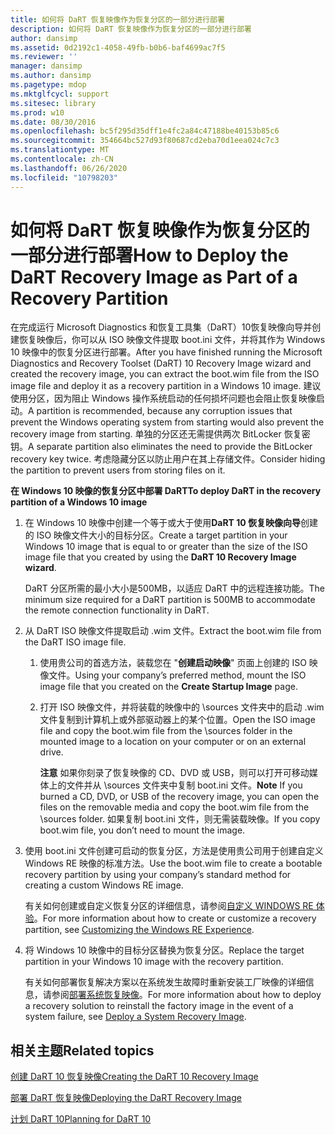 ```yaml
---
title: 如何将 DaRT 恢复映像作为恢复分区的一部分进行部署
description: 如何将 DaRT 恢复映像作为恢复分区的一部分进行部署
author: dansimp
ms.assetid: 0d2192c1-4058-49fb-b0b6-baf4699ac7f5
ms.reviewer: ''
manager: dansimp
ms.author: dansimp
ms.pagetype: mdop
ms.mktglfcycl: support
ms.sitesec: library
ms.prod: w10
ms.date: 08/30/2016
ms.openlocfilehash: bc5f295d35dff1e4fc2a84c47188be40153b85c6
ms.sourcegitcommit: 354664bc527d93f80687cd2eba70d1eea024c7c3
ms.translationtype: MT
ms.contentlocale: zh-CN
ms.lasthandoff: 06/26/2020
ms.locfileid: "10798203"
---
```

# <span data-ttu-id="50289-103">如何将 DaRT 恢复映像作为恢复分区的一部分进行部署</span><span class="sxs-lookup"><span data-stu-id="50289-103">How to Deploy the DaRT Recovery Image as Part of a Recovery Partition</span></span>


<span data-ttu-id="50289-104">在完成运行 Microsoft Diagnostics 和恢复工具集（DaRT）10恢复映像向导并创建恢复映像后，你可以从 ISO 映像文件提取 boot.ini 文件，并将其作为 Windows 10 映像中的恢复分区进行部署。</span><span class="sxs-lookup"><span data-stu-id="50289-104">After you have finished running the Microsoft Diagnostics and Recovery Toolset (DaRT) 10 Recovery Image wizard and created the recovery image, you can extract the boot.wim file from the ISO image file and deploy it as a recovery partition in a Windows 10 image.</span></span> <span data-ttu-id="50289-105">建议使用分区，因为阻止 Windows 操作系统启动的任何损坏问题也会阻止恢复映像启动。</span><span class="sxs-lookup"><span data-stu-id="50289-105">A partition is recommended, because any corruption issues that prevent the Windows operating system from starting would also prevent the recovery image from starting.</span></span> <span data-ttu-id="50289-106">单独的分区还无需提供两次 BitLocker 恢复密钥。</span><span class="sxs-lookup"><span data-stu-id="50289-106">A separate partition also eliminates the need to provide the BitLocker recovery key twice.</span></span> <span data-ttu-id="50289-107">考虑隐藏分区以防止用户在其上存储文件。</span><span class="sxs-lookup"><span data-stu-id="50289-107">Consider hiding the partition to prevent users from storing files on it.</span></span>

**<span data-ttu-id="50289-108">在 Windows 10 映像的恢复分区中部署 DaRT</span><span class="sxs-lookup"><span data-stu-id="50289-108">To deploy DaRT in the recovery partition of a Windows 10 image</span></span>**

1.  <span data-ttu-id="50289-109">在 Windows 10 映像中创建一个等于或大于使用**DaRT 10 恢复映像向导**创建的 ISO 映像文件大小的目标分区。</span><span class="sxs-lookup"><span data-stu-id="50289-109">Create a target partition in your Windows 10 image that is equal to or greater than the size of the ISO image file that you created by using the **DaRT 10 Recovery Image wizard**.</span></span>

    <span data-ttu-id="50289-110">DaRT 分区所需的最小大小是500MB，以适应 DaRT 中的远程连接功能。</span><span class="sxs-lookup"><span data-stu-id="50289-110">The minimum size required for a DaRT partition is 500MB to accommodate the remote connection functionality in DaRT.</span></span>

2.  <span data-ttu-id="50289-111">从 DaRT ISO 映像文件提取启动 .wim 文件。</span><span class="sxs-lookup"><span data-stu-id="50289-111">Extract the boot.wim file from the DaRT ISO image file.</span></span>

    1.  <span data-ttu-id="50289-112">使用贵公司的首选方法，装载您在 "**创建启动映像**" 页面上创建的 ISO 映像文件。</span><span class="sxs-lookup"><span data-stu-id="50289-112">Using your company’s preferred method, mount the ISO image file that you created on the **Create Startup Image** page.</span></span>

    2.  <span data-ttu-id="50289-113">打开 ISO 映像文件，并将装载的映像中的 \\sources 文件夹中的启动 .wim 文件复制到计算机上或外部驱动器上的某个位置。</span><span class="sxs-lookup"><span data-stu-id="50289-113">Open the ISO image file and copy the boot.wim file from the \\sources folder in the mounted image to a location on your computer or on an external drive.</span></span>

        <span data-ttu-id="50289-114">**注意** 如果你刻录了恢复映像的 CD、DVD 或 USB，则可以打开可移动媒体上的文件并从 \\sources 文件夹中复制 boot.ini 文件。</span><span class="sxs-lookup"><span data-stu-id="50289-114">**Note** If you burned a CD, DVD, or USB of the recovery image, you can open the files on the removable media and copy the boot.wim file from the \\sources folder.</span></span> <span data-ttu-id="50289-115">如果复制 boot.ini 文件，则无需装载映像。</span><span class="sxs-lookup"><span data-stu-id="50289-115">If you copy boot.wim file, you don’t need to mount the image.</span></span>

         

3.  <span data-ttu-id="50289-116">使用 boot.ini 文件创建可启动的恢复分区，方法是使用贵公司用于创建自定义 Windows RE 映像的标准方法。</span><span class="sxs-lookup"><span data-stu-id="50289-116">Use the boot.wim file to create a bootable recovery partition by using your company’s standard method for creating a custom Windows RE image.</span></span>

    <span data-ttu-id="50289-117">有关如何创建或自定义恢复分区的详细信息，请参阅[自定义 WINDOWS RE 体验](https://go.microsoft.com/fwlink/?LinkId=214222)。</span><span class="sxs-lookup"><span data-stu-id="50289-117">For more information about how to create or customize a recovery partition, see [Customizing the Windows RE Experience](https://go.microsoft.com/fwlink/?LinkId=214222).</span></span>

4.  <span data-ttu-id="50289-118">将 Windows 10 映像中的目标分区替换为恢复分区。</span><span class="sxs-lookup"><span data-stu-id="50289-118">Replace the target partition in your Windows 10 image with the recovery partition.</span></span>

    <span data-ttu-id="50289-119">有关如何部署恢复解决方案以在系统发生故障时重新安装工厂映像的详细信息，请参阅[部署系统恢复映像](https://go.microsoft.com/fwlink/?LinkId=214221)。</span><span class="sxs-lookup"><span data-stu-id="50289-119">For more information about how to deploy a recovery solution to reinstall the factory image in the event of a system failure, see [Deploy a System Recovery Image](https://go.microsoft.com/fwlink/?LinkId=214221).</span></span>

## <span data-ttu-id="50289-120">相关主题</span><span class="sxs-lookup"><span data-stu-id="50289-120">Related topics</span></span>


[<span data-ttu-id="50289-121">创建 DaRT 10 恢复映像</span><span class="sxs-lookup"><span data-stu-id="50289-121">Creating the DaRT 10 Recovery Image</span></span>](creating-the-dart-10-recovery-image.md)

[<span data-ttu-id="50289-122">部署 DaRT 恢复映像</span><span class="sxs-lookup"><span data-stu-id="50289-122">Deploying the DaRT Recovery Image</span></span>](deploying-the-dart-recovery-image-dart-10.md)

[<span data-ttu-id="50289-123">计划 DaRT 10</span><span class="sxs-lookup"><span data-stu-id="50289-123">Planning for DaRT 10</span></span>](planning-for-dart-10.md)

 

 





